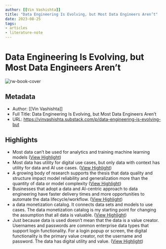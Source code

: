 ```yaml
---
author: [[Vin Vashishta]]
title: "Data Engineering Is Evolving, but Most Data Engineers Aren’t"
date: 2023-08-25
tags: 
- articles
- literature-note
---
```

# Data Engineering Is Evolving, but Most Data Engineers Aren’t

![rw-book-cover](https://substack-post-media.s3.amazonaws.com/public/images/882b13ad-7ad1-4b77-8e7e-0fb088db281a_1200x630.png)

## Metadata
- Author: [[Vin Vashishta]]
- Full Title: Data Engineering Is Evolving, but Most Data Engineers Aren’t
- URL: https://vinvashishta.substack.com/p/data-engineering-is-evolving-but

## Highlights
- Most data can’t be used for analytics and training machine learning models ([View Highlight](https://read.readwise.io/read/01h6f4vfvec1xacw7aqw958kwp))
- Most data has utility for digital use cases, but only data with context has utility for data and AI use cases. ([View Highlight](https://read.readwise.io/read/01h6f4vxzhq4840ah5aee74gvr))
- A growing body of research supports the thesis that data quality and structure impact model reliability and generalization more than the quantity of data or model complexity ([View Highlight](https://read.readwise.io/read/01h6f52a00dhx2ak0ebxh1kap6))
- Businesses that adopt a data and AI-centric approach to data engineering have faster delivery times and more opportunities to automate the data lifecycle/workflow. ([View Highlight](https://read.readwise.io/read/01h6f53fybb2620917qshchrwc))
- a data monetization catalog. It connects data sets and models to use cases. The data monetization catalog is my starting point for changing the assumption that all data is valuable. ([View Highlight](https://read.readwise.io/read/01h6f54q92vxmajxn43nj8zb0x))
- Just because data is used doesn’t mean that the data is a value creator. Usernames and passwords are common enterprise data types that support login functionality. For a login popup or screen, the digital functionality is the primary value creator, not the username and password. The data has digital utility and value. ([View Highlight](https://read.readwise.io/read/01h6f55av6fjjxfk09322ekbfs))
